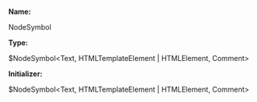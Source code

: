 **Name:**

NodeSymbol

**Type:**

$NodeSymbol<Text, HTMLTemplateElement | HTMLElement, Comment>

**Initializer:**

$NodeSymbol<Text, HTMLTemplateElement | HTMLElement, Comment>

